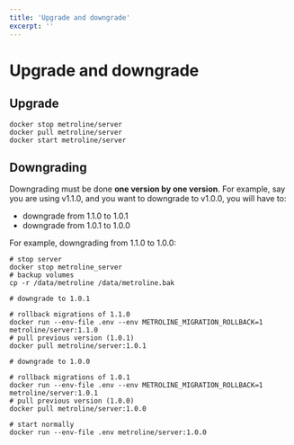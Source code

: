 ```yaml
---
title: 'Upgrade and downgrade'
excerpt: ''
---
```


# Upgrade and downgrade

## Upgrade

<div class="code-group" data-props='{ "lineNumbers": ["true"] }'>

```shell script
docker stop metroline/server
docker pull metroline/server
docker start metroline/server
```

</div>

## Downgrading

Downgrading must be done **one version by one version**. For example, say you are using v1.1.0, and you want to downgrade to v1.0.0, you will have to:
- downgrade from 1.1.0 to 1.0.1
- downgrade from 1.0.1 to 1.0.0

For example, downgrading from 1.1.0 to 1.0.0:

<div class="code-group" data-props='{ "lineNumbers": ["true"] }'>

```shell script
# stop server
docker stop metroline_server
# backup volumes
cp -r /data/metroline /data/metroline.bak

# downgrade to 1.0.1

# rollback migrations of 1.1.0
docker run --env-file .env --env METROLINE_MIGRATION_ROLLBACK=1 metroline/server:1.1.0
# pull previous version (1.0.1)
docker pull metroline/server:1.0.1

# downgrade to 1.0.0

# rollback migrations of 1.0.1
docker run --env-file .env --env METROLINE_MIGRATION_ROLLBACK=1 metroline/server:1.0.1
# pull previous version (1.0.0)
docker pull metroline/server:1.0.0

# start normally
docker run --env-file .env metroline/server:1.0.0
```

</div>
